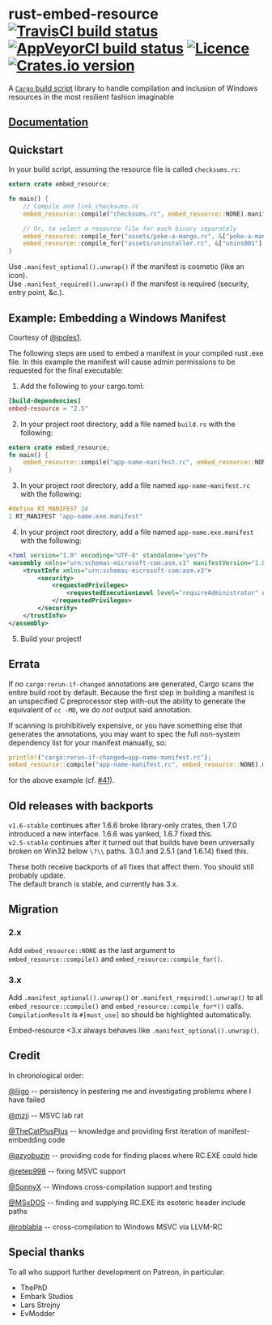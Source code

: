 # rust-embed-resource [![TravisCI build status](https://travis-ci.org/nabijaczleweli/rust-embed-resource.svg?branch=master)](https://travis-ci.org/nabijaczleweli/rust-embed-resource) [![AppVeyorCI build status](https://ci.appveyor.com/api/projects/status/nqd8kaa2pgwyiqkk/branch/master?svg=true)](https://ci.appveyor.com/project/nabijaczleweli/rust-embed-resource/branch/master) [![Licence](https://img.shields.io/badge/license-MIT-blue.svg?style=flat)](LICENSE) [![Crates.io version](https://img.shields.io/crates/v/embed-resource)](https://crates.io/crates/embed-resource)
A [`Cargo` build script](https://doc.rust-lang.org/cargo/reference/build-scripts.html) library to handle compilation and inclusion of Windows resources
in the most resilient fashion imaginable

## [Documentation](https://rawcdn.githack.com/nabijaczleweli/rust-embed-resource/doc/embed_resource/index.html)

## Quickstart

In your build script, assuming the resource file is called `checksums.rc`:

```rust
extern crate embed_resource;

fn main() {
    // Compile and link checksums.rc
    embed_resource::compile("checksums.rc", embed_resource::NONE).manifest_optional().unwrap();

    // Or, to select a resource file for each binary separately
    embed_resource::compile_for("assets/poke-a-mango.rc", &["poke-a-mango", "poke-a-mango-installer"], &["VERSION=\"0.5.0\""]).manifest_required().unwrap();
    embed_resource::compile_for("assets/uninstaller.rc", &["unins001"], embed_resource::NONE).manifest_required().unwrap();
}
```

Use `.manifest_optional().unwrap()` if the manifest is cosmetic (like an icon).<br />
Use `.manifest_required().unwrap()` if the manifest is required (security, entry point, &c.).

## Example: Embedding a Windows Manifest
Courtesy of [@jpoles1](https://github.com/jpoles1).

The following steps are used to embed a manifest in your compiled rust .exe file. In this example the manifest will cause admin permissions to be requested for the final executable:

1. Add the following to your cargo.toml:
```toml
[build-dependencies]
embed-resource = "2.5"
```

2. In your project root directory, add a file named `build.rs` with the following:
```rust
extern crate embed_resource;
fn main() {
    embed_resource::compile("app-name-manifest.rc", embed_resource::NONE).manifest_optional().unwrap();
}
```

3. In your project root directory, add a file named `app-name-manifest.rc` with the following:
```c
#define RT_MANIFEST 24
1 RT_MANIFEST "app-name.exe.manifest"
```

4. In your project root directory, add a file named `app-name.exe.manifest` with the following:
```xml
<?xml version="1.0" encoding="UTF-8" standalone="yes"?>
<assembly xmlns="urn:schemas-microsoft-com:asm.v1" manifestVersion="1.0">
    <trustInfo xmlns="urn:schemas-microsoft-com:asm.v3">
        <security>
            <requestedPrivileges>
                <requestedExecutionLevel level="requireAdministrator" uiAccess="false"/>
            </requestedPrivileges>
        </security>
    </trustInfo>
</assembly>
```

5. Build your project!

## Errata

If no `cargo:rerun-if-changed` annotations are generated, Cargo scans the entire build root by default.
Because the first step in building a manifest is an unspecified C preprocessor step with-out the ability to generate the equivalent of `cc -MD`, we do *not* output said annotation.

If scanning is prohibitively expensive, or you have something else that generates the annotations, you may want to spec the full non-system dependency list for your manifest manually, so:
```rust
println!("cargo:rerun-if-changed=app-name-manifest.rc");
embed_resource::compile("app-name-manifest.rc", embed_resource::NONE).manifest_optional().unwrap();
```
for the above example (cf. [#41](https://github.com/nabijaczleweli/rust-embed-resource/issues/41)).

## Old releases with backports
`v1.6-stable` continues after 1.6.6 broke library-only crates, then 1.7.0 introduced a new interface. 1.6.6 was yanked, 1.6.7 fixed this.<br />
`v2.5-stable` continues after it turned out that builds have been universally broken on Win32 below `\?\\` paths. 3.0.1 and 2.5.1 (and 1.6.14) fixed this.

These both receive backports of all fixes that affect them. You should still probably update.<br />
The default branch is stable, and currently has 3.x.

## Migration
### 2.x

Add `embed_resource::NONE` as the last argument to `embed_resource::compile()` and  `embed_resource::compile_for()`.

### 3.x

Add `.manifest_optional().unwrap()` or `.manifest_required().unwrap()` to all `embed_resource::compile()` and `embed_resource::compile_for*()` calls.
`CompilationResult` is `#[must_use]` so should be highlighted automatically.

Embed-resource <3.x always behaves like `.manifest_optional().unwrap()`.

## Credit

In chronological order:

[@liigo](https://github.com/liigo) -- persistency in pestering me and investigating problems where I have failed

[@mzji](https://github.com/mzji) -- MSVC lab rat

[@TheCatPlusPlus](https://github.com/TheCatPlusPlus) -- knowledge and providing first iteration of manifest-embedding code

[@azyobuzin](https://github.com/azyobuzin) -- providing code for finding places where RC.EXE could hide

[@retep998](https://github.com/retep998) -- fixing MSVC support

[@SonnyX](https://github.com/SonnyX) -- Windows cross-compilation support and testing

[@MSxDOS](https://github.com/MSxDOS) -- finding and supplying RC.EXE its esoteric header include paths

[@roblabla](https://github.com/roblabla) -- cross-compilation to Windows MSVC via LLVM-RC

## Special thanks

To all who support further development on Patreon, in particular:

  * ThePhD
  * Embark Studios
  * Lars Strojny
  * EvModder
